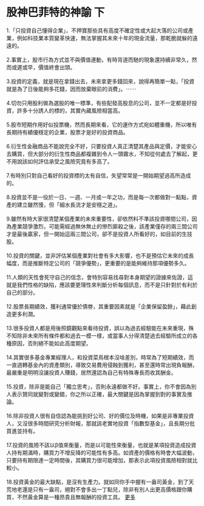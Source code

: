 # 股神巴菲特的神諭 下


<div id="id_590ea1ac39f438992306381" class="text_exposed_root"><span>1.「只投資自己懂得企業」，不押寶那些具有高度不確定</span><wbr><span class="word_break"></span><span>性或大起大落的公司或產業，例如科技業本質變革快速，無</span><wbr><span class="word_break"></span>法掌握其未來十年的現金流量，那乾脆就躲的遠遠的。<br> <br><span> 2.事實上，股市行為方式並不與價值連動，有時背道而馳</span><wbr><span class="word_break"></span>的現象還持續非常久，然而或遲或早，價值終會出頭。<br> <br><span> 3.投資的定義，就是現在拿錢出去，未來拿更多錢回來，</span><wbr><span class="word_break"></span><span>說得再簡單一點，「投資就是為了日後能夠多花錢，因而放</span><wbr><span class="word_break"></span>棄眼前的消費」。<span class="text_exposed_hide">⋯⋯</span><span class="text_exposed_show"><br> <br><span> 4.切勿只用股利做為選股的唯一標準，有些配發高股息的</span><wbr><span class="word_break"></span><span>公司，並不一定都是好投資，許多十分誘人的標的，其實內</span><wbr><span class="word_break"></span>藏風險相當高。<br> <br><span> 5.股市短期作用好似投票機，然而長期來看，它的運作方</span><wbr><span class="word_break"></span><span>式宛如體重機，所以唯有長期持有績優穩定的企業，股票才</span><wbr><span class="word_break"></span>是好的投資商品。<br> <br><span> 6.衍生性金融商品不能說完全不好，只要投資人真正清楚</span><wbr><span class="word_break"></span><span>其產品與定價，才能安心去購買，但大部分的衍生性商品都</span><wbr><span class="word_break"></span><span>複雜到令人一頭霧水，不知從何處去了解起，更不用說該如</span><wbr><span class="word_break"></span>何評估承受之風險究竟有多高了。<br> <br><span> 7.有時別只對自己看好的投資標的太有自信，失望常常是</span><wbr><span class="word_break"></span>一開始期望過高所造成的。<br> <br><span> 8.投資並不是一役於一日、一週、一月或一年之功，而是</span><wbr><span class="word_break"></span><span>每一次都做對一點點，資產的建立雖然慢，但「細水長流才</span><wbr><span class="word_break"></span>是安穩之道」。<br> <br><span> 9.雖然有時大家很清楚某個產業的未來重要性，卻依然料</span><wbr><span class="word_break"></span><span>不準該投資哪間公司，因為產業競爭激烈，可能需經過無休</span><wbr><span class="word_break"></span><span>無止的慘烈廝殺之後，該產業僅存的兩三間公司才是最後贏</span><wbr><span class="word_break"></span><span>家，但一開始這兩三間公司，卻不是投資人所看好的，如目</span><wbr><span class="word_break"></span>前的生技股。<br> <br><span> 10.投資的關鍵，並非評估某個產業對社會有多大影響，</span><wbr><span class="word_break"></span><span>也不是預估它未來的成長幅度，而是推斷特定公司的「競爭</span><wbr><span class="word_break"></span>優勢」，更重要的是能夠維持那項優勢多久。<br> <br><span> 11.人類的天性會死守自己的信念，會特別容易找尋對本</span><wbr><span class="word_break"></span><span>身期望的證據來佐證，這就是我們性格的缺陷，應該要更理</span><wbr><span class="word_break"></span><span>性來判斷分析每個訊息，而不是只針對於有利於自己的部分</span><wbr><span class="word_break"></span>。<br> <br><span> 12.股票長期績效，獲利通常優於債劵，其重要因素就是</span><wbr><span class="word_break"></span>「企業保留盈餘」，藉此創造更多利潤。<br> <br><span> 13.很多投資人都是用後照鏡觀點來看待投資，誤以為過</span><wbr><span class="word_break"></span><span>去經驗能在未來重現，殊不知除非未來所有條件都和過去一</span><wbr><span class="word_break"></span><span>模一樣，或當事人分得清楚過去經驗所成立的各種原因，否</span><wbr><span class="word_break"></span>則絕不能如此高度期望。<br> <br><span> 14.其實很多基金專業經理人，和投資菜鳥根本沒啥差別</span><wbr><span class="word_break"></span><span>，時常為了短期績效，而一直週轉基金內的資產類別，導致</span><wbr><span class="word_break"></span><span>交易費用侵蝕到獲利，甚至還時常出現負報酬，最嚴重是明</span><wbr><span class="word_break"></span><span>明沒讓投資人賺錢，居然還認為自己有特殊專長而收其酬金</span><wbr><span class="word_break"></span>。<br> <br><span> 15.投資，除非是能自己「獨立思考」，否則永遠都做不</span><wbr><span class="word_break"></span><span>好。事實上，你不會因為別人表示贊同就變對或變錯，你之</span><wbr><span class="word_break"></span>所以正確，最大關鍵是因為掌握到對的事實及推論。<br> <br><span> 16.除非投資人很有自信認為能挑到好公司、好的價位及</span><wbr><span class="word_break"></span><span>時機，如果是非專業投資人，又沒很多時間研究分析財報，</span><wbr><span class="word_break"></span><span>那就該老實地投資「指數型基金」，且長期分批買進並持有</span><wbr><span class="word_break"></span>。<br> <br><span> 17.投資的風險不該以β值來衡量，而是以可能性來衡量</span><wbr><span class="word_break"></span><span>，也就是某項投資造成投資人持有期滿時，購買力不增反降</span><wbr><span class="word_break"></span><span>的可能性有多高。如資產的價格有時會大幅波動，只要持有</span><wbr><span class="word_break"></span><span>期限達一定時間後，其購買力很可能增加，那表示此項投資</span><wbr><span class="word_break"></span>風險相對就比較小。<br> <br><span> 18.投資黃金的最大缺點，是沒有生產力。就如同你手中</span><wbr><span class="word_break"></span><span>握有一盎司黃金，到了天荒地老還是只有一盎司，絕對不會</span><wbr><span class="word_break"></span><span>多出一丁點兒，除非有別人出更高價格跟你購買，不然黃金</span><wbr><span class="word_break"></span>算是一種昂貴且無報酬的投資工具。</span><span class="text_exposed_hide"> <span class="text_exposed_link"><a class="see_more_link" data-interaction-root-id="_24_q" onclick="var func = function(e) { e.preventDefault(); }; var parent = Parent.byClass(this, &quot;text_exposed_root&quot;); if (parent &amp;&amp; parent.getAttribute(&quot;id&quot;) == &quot;id_590ea1ac39f438992306381&quot;) { CSS.addClass(parent, &quot;text_exposed&quot;); Arbiter.inform(&quot;reflow&quot;); }; func(event); " href="#" data-ft="{&quot;tn&quot;:&quot;e&quot;}" role="button"><span class="see_more_link_inner">更多</span></a></span></span></div>